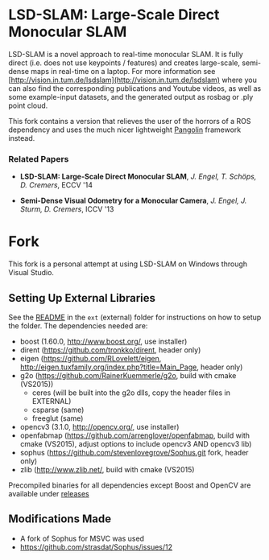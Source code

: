 # LSD-SLAM: Large-Scale Direct Monocular SLAM

LSD-SLAM is a novel approach to real-time monocular SLAM. It is fully direct (i.e. does not use keypoints / features) and creates large-scale, 
semi-dense maps in real-time on a laptop. For more information see
[http://vision.in.tum.de/lsdslam](http://vision.in.tum.de/lsdslam)
where you can also find the corresponding publications and Youtube videos, as well as some 
example-input datasets, and the generated output as rosbag or .ply point cloud.

This fork contains a version that relieves the user of the horrors of a ROS dependency and uses the much nicer lightweight [Pangolin](https://github.com/stevenlovegrove/Pangolin) framework instead. 

### Related Papers

* **LSD-SLAM: Large-Scale Direct Monocular SLAM**, *J. Engel, T. Schöps, D. Cremers*, ECCV '14

* **Semi-Dense Visual Odometry for a Monocular Camera**, *J. Engel, J. Sturm, D. Cremers*, ICCV '13

# Fork

This fork is a personal attempt at using LSD-SLAM on Windows through Visual Studio.

## Setting Up External Libraries

See the [README](ext/README.md) in the `ext` (external) folder for instructions on how to setup the folder. The dependencies needed are:
- boost (1.60.0, http://www.boost.org/, use installer)
- dirent (https://github.com/tronkko/dirent, header only)
- eigen (https://github.com/RLovelett/eigen, http://eigen.tuxfamily.org/index.php?title=Main_Page, header only)
- g2o (https://github.com/RainerKuemmerle/g2o, build with cmake (VS2015))
  - ceres (will be built into the g2o dlls, copy the header files in EXTERNAL)
  - csparse (same)
  - freeglut (same)
- opencv3 (3.1.0, http://opencv.org/, use installer)
- openfabmap (https://github.com/arrenglover/openfabmap, build with cmake (VS2015), adjust options to include opencv3 AND opencv3 lib)
- sophus (https://github.com/stevenlovegrove/Sophus.git fork, header only)
- zlib (http://www.zlib.net/, build with cmake (VS2015)

Precompiled binaries for all dependencies except Boost and OpenCV are available under [releases](https://github.com/ScottSWu/lsd_slam/releases/download/v0.1-ext/ext.zip)

## Modifications Made

- A fork of Sophus for MSVC was used
- https://github.com/strasdat/Sophus/issues/12

